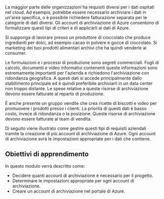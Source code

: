 La maggior parte delle organizzazioni ha requisiti diversi per i dati ospitati nel cloud. Ad esempio, potrebbe essere necessario archiviare i dati in un'area specifica, o è possibile richiedere fatturazione separata per le categorie di dati diversi. Gli account di archiviazione di Azure consentono di formalizzare questi tipi di criteri e di applicarli ai dati di Azure.

Si supponga di lavorare presso un produttore di cioccolato che produce ingredienti per dolci, ad esempio cacao in polvere e gocce di cioccolato. Si marketing dei tuoi prodotti alimentari archivi che ha quindi venderle ai consumer.

Le formulazioni e i processi di produzione sono segreti commerciali. Fogli di calcolo, documenti e video informativi contenenti queste informazioni sono estremamente importanti per l'azienda e richiedono l'archiviazione con ridondanza geografica. A questi dati si accede principalmente dallo stabilimento principale ed è quindi preferibile archiviarli in un data center non troppo distante. Le spese relative a queste risorse di archiviazione devono essere fatturate al reparto di produzione.

È anche presente un gruppo vendite che crea ricette di biscotti e video per promuovere i prodotti presso i clienti. La priorità di questi dati è basso costo, invece di ridondanza o la posizione. Queste risorse di archiviazione devono essere fatturate al team di vendita.

Di seguito viene illustrato come gestire questi tipi di requisiti aziendali tramite la creazione di più account di archiviazione di Azure. Ogni account di archiviazione avrà le impostazioni appropriate per i dati che contiene.

## <a name="learning-objectives"></a>Obiettivi di apprendimento

In questo modulo verrà descritto come:

 - Decidere quanti account di archiviazione è necessario per il progetto.
 - Determinare le impostazioni appropriate per ogni account di archiviazione.
 - Creare un account di archiviazione nel portale di Azure.